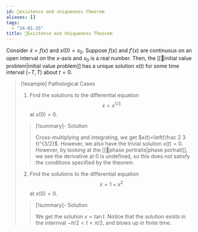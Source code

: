 ```yaml
---
id: 📗existence and uniqueness theorem
aliases: []
tags:
  - "24-01-25"
title: 📗Existence and Uniqueness Theorem
---
```


Consider $\dot{x}=f(x)$ and $x(0)=x_0$. Suppose $f(x)$ and $f'(x)$ are continuous on an open interval on the $x$-axis and $x_0$ is a real number. Then, the [[📘initial value problem|initial value problem]] has a unique solution $x(t)$ for some time interval $(-T, T)$ about $t=0$. 

> [!example] Pathological Cases
>
> 1. Find the solutions to the differential equation
> $$
> \dot{x}=x^{1/3}
> $$
> at $x(0)=0$. 
> 
> > [!summary]- Solution
> >
> > Cross-multiplying and integrating, we get $x(t)=\left(\frac 2 3 t)^{3/2}$. However, we also have the trivial solution $x(t)=0$. However, by looking at the [[📙phase portraits|phase portrait]], we see the derivative at $0$ is undefined, so this does not satisfy the conditions specified by the theorem. 
> 
> 2. Find the solutions to the differential equation 
> $$
> \dot{x}=1+x^2
> $$
> at $x(0)=0$. 
> 
> > [!summary]- Solution 
> > 
> > We get the solution $x=\tan t$. Notice that the solution exists in the internval $-\pi/2<t<\pi/2$, and blows up in finite time.  
